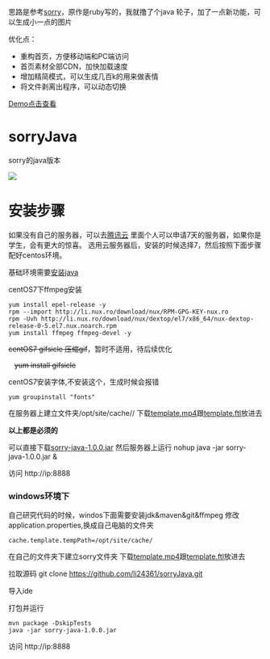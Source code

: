 思路是参考[sorry](https://github.com/xtyxtyx/sorry)，原作是ruby写的，我就撸了个java 轮子，加了一点新功能，可以生成小一点的图片

优化点：
* 重构首页，方便移动端和PC端访问
* 首页素材全部CDN，加快加载速度
* 增加精简模式，可以生成几百k的用来做表情
* 将文件剥离出程序，可以动态切换


[Demo点击查看](http://118.24.58.55/)

# sorryJava
sorry的java版本


![](http://ww1.sinaimg.cn/large/6efe8aa1ly1fphaxorc98j211i0nywku.jpg)


# 安装步骤

如果没有自己的服务器，可以去[腾讯云](https://cloud.tencent.com/redirect.php?redirect=1005&cps_key=886212e8dd391ab808f37dd99caa8afb)
里面个人可以申请7天的服务器，如果你是学生，会有更大的惊喜。
选用云服务器后，安装的时候选择7，然后按照下面步骤配好centos环境。

基础环境需要[安装java](https://github.com/li24361/centos_install_common_software_toturial/blob/master/Java.md)

centOS7下ffmpeg安装

	yum install epel-release -y
	rpm --import http://li.nux.ro/download/nux/RPM-GPG-KEY-nux.ro
	rpm -Uvh http://li.nux.ro/download/nux/dextop/el7/x86_64/nux-dextop-release-0-5.el7.nux.noarch.rpm
    yum install ffmpeg ffmpeg-devel -y


~~centOS7 gifsicle 压缩gif~~，暂时不适用，待后续优化

    ~~yum install gifsicle~~

centOS7安装字体,不安装这个，生成时候会报错

	yum groupinstall "fonts"

在服务器上建立文件夹/opt/site/cache//
下载[template.mp4](http://118.24.58.55/sorry/template.mp4)跟[template.ftl](http://118.24.58.55/sorry/template.ftl)放进去

<b>以上都是必须的</b>


可以直接下载[sorry-java-1.0.0.jar](http://118.24.58.55/sorry-java-1.0.0.jar)
然后服务器上运行
	nohup java -jar sorry-java-1.0.0.jar &

访问 http://ip:8888



### windows环境下
自己研究代码的时候，windos下面需要安装jdk&maven&git&ffmpeg
修改application.properties,换成自己电脑的文件夹

	cache.template.tempPath=/opt/site/cache/

在自己的文件夹下建立sorry文件夹
下载[template.mp4](http://118.24.58.55/sorry/template.mp4)跟[template.ftl](http://118.24.58.55/sorry/template.ftl)放进去

拉取源码
	git clone https://github.com/li24361/sorryJava.git
	
导入ide
	
打包并运行
	
	mvn package -DskipTests
	java -jar sorry-java-1.0.0.jar
	
访问 http://ip:8888
	




